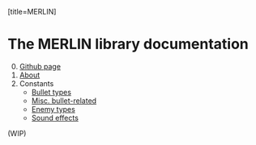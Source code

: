 [title=MERLIN]
# The MERLIN library documentation
0. [Github page](https://github.com/Priw8/merlin/)
1. [About](#s=MERLIN/doc/about)  
2. Constants
    - [Bullet types](#s=MERLIN/doc/globals/etama)
    - [Misc. bullet-related](#s=MERLIN/doc/globals/etama-etc)
    - [Enemy types](#s=MERLIN/doc/globals/enemy)
    - [Sound effects](#s=MERLIN/doc/globals/sfx)
  
(WIP)